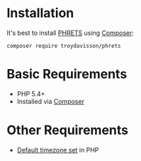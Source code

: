 # Installation

It's best to install [PHRETS](https://packagist.org/packages/troydavisson/PHRETS) using [Composer](http://getcomposer.org):

    composer require troydavisson/phrets



# Basic Requirements

* PHP 5.4+
* Installed via [Composer](http://getcomposer.org)


# Other Requirements

* [Default timezone set](http://php.net/date_default_timezone_set) in PHP

